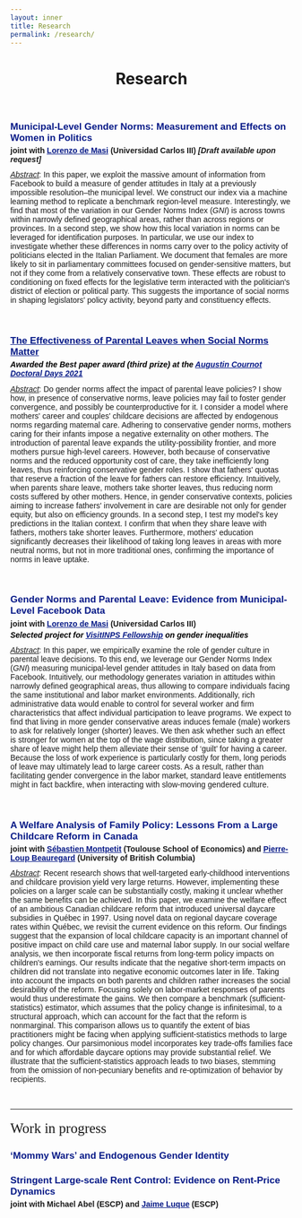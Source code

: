 ```yaml
---
layout: inner
title: Research
permalink: /research/
---
```


<style>
  .line-spacing {
    margin-bottom: 0em; /* custom line spacing */
  }
</style>

<head>
<link rel="shortcut icon" type="image/png" href="/favicon2.png">
</head>

# <center> Research </center>

<p>&nbsp;
</p>

<h1 class="line-spacing" style="font-size: 17px; font-family: 'Source Sans Pro', sans-serif; color: #081b88; font-weight: 700;">
  Municipal-Level Gender Norms: Measurement and Effects on Women in Politics
</h1>
<h1 class="line-spacing" style="font-size:14px;font-family: 'Source Sans Pro', sans-serif; margin-top: 0.3em">joint with <a style="color: #081b88" href="http://economics.uc3m.es/personal/de-massi/" target="_blank"><u>Lorenzo de Masi</u></a> (Universidad Carlos III) <em>[Draft available upon request]</em></h1>

<p style="font-size:14px;font-family: 'Source Sans Pro', sans-serif; margin-top: 0.8em"><u><em>Abstract</em></u>: In this paper, we exploit the massive amount of information from Facebook to build a measure of gender attitudes in Italy at a previously impossible resolution&#8210;the municipal level. We construct our index via a machine learning method to replicate a benchmark region-level measure. Interestingly, we find that most of the variation in our Gender Norms Index (<em>GNI</em>) is across towns within narrowly defined geographical areas, rather than across regions or provinces. In a second step, we show how this local variation in norms can be leveraged for identification purposes. In particular, we use our index to investigate whether these differences in norms carry over to the policy activity of politicians elected in the Italian Parliament. We document that females are more likely to sit in parliamentary committees focused on gender-sensitive matters, but not if they come from a relatively conservative town. These effects are robust to conditioning on fixed effects for the legislative term interacted with the politician's district of election or political party. This suggests the importance of social norms in shaping legislators' policy activity, beyond party and constituency effects.

<p>&nbsp;
</p>




<h1 class="line-spacing"
  style="font-size:17px;color:Black;font-family: 'Source Sans Pro', sans-serif; font-weight: 700;"><a style="color: #081b88"  href="https://drive.google.com/file/d/1K06sRgc7v2mwntaFGWQSMts6iJFjnuKc/view?usp=share_link" target="_blank"><u>The Effectiveness of Parental Leaves when Social Norms Matter</u></a>
</h1>
<h1 class="line-spacing" style="font-size:14px;font-family: 'Source Sans Pro', sans-serif; color: black; margin-top: 0.3em"><em>Awarded the Best paper award (third prize) at the <a style="color: #081b88" href="https://acdd.sciencesconf.org/" target="_blank"><u>Augustin Cournot Doctoral Days 2021</u></a></em></h1>

<p style="font-size:14px;font-family: 'Source Sans Pro', sans-serif; margin-top: 0.8em"><u><em>Abstract</em></u>: Do gender norms affect the impact of parental leave policies? I show how, in presence of conservative norms, leave policies may fail to foster gender convergence, and possibly be counterproductive for it. I consider a model where mothers' career and couples' childcare decisions are affected by endogenous norms regarding maternal care. Adhering to conservative gender norms, mothers caring for their infants impose a negative externality on other mothers. The introduction of parental leave expands the utility-possibility frontier, and more mothers pursue high-level careers. However, both because of conservative norms and the reduced opportunity cost of care, they take inefficiently long leaves, thus reinforcing conservative gender roles. I show that fathers' quotas that reserve a fraction of the leave for fathers can restore efficiency. Intuitively, when parents share leave, mothers take shorter leaves, thus reducing norm costs suffered by other mothers. Hence, in gender conservative contexts, policies aiming to increase fathers' involvement in care are desirable not only for gender equity, but also on efficiency grounds. In a second step, I test my model's key predictions in the Italian context. I confirm that when they share leave with fathers, mothers take shorter leaves. Furthermore, mothers' education significantly decreases their likelihood of taking long leaves in areas with more neutral norms, but not in more traditional ones, confirming the importance of norms in leave uptake.</p>

<p>&nbsp;
</p>



<h1 class="line-spacing"
  style="font-size:17px;font-family: 'Source Sans Pro', sans-serif; color: #081b88; font-weight: 700;">Gender Norms and Parental Leave: Evidence from Municipal-Level Facebook
Data
</h1>
<h1 class="line-spacing" style="font-size:14px;font-family: 'Source Sans Pro', sans-serif; margin-top: 0.3em">joint with <a style="color: #081b88" href="http://economics.uc3m.es/personal/de-massi/" target="_blank"><u>Lorenzo de Masi</u></a> (Universidad Carlos III)</h1>
<h1 class="line-spacing" style="font-size:14px;font-family: 'Source Sans Pro', sans-serif; color: black; margin-top: 0.3em"><em>Selected project for <a style="color: #081b88" href="https://www.inps.it/it/it/dati-e-bilanci/attivit--di-ricerca/programma-visitinps-scholars.html" target="_blank"><u>VisitINPS Fellowship</u></a> on gender inequalities</em></h1>

<p style="font-size:14px;font-family: 'Source Sans Pro', sans-serif; margin-top: 0.8em"><u><em>Abstract</em></u>: In this paper, we empirically examine the role of gender culture in parental leave decisions. To this end, we leverage our Gender Norms Index (<em>GNI</em>) measuring municipal-level gender attitudes in Italy based on data from Facebook. Intuitively, our methodology generates variation in attitudes within narrowly defined geographical areas, thus allowing to compare individuals facing the same institutional and labor market environments. Additionally, rich administrative data would enable to control for several worker and firm characteristics that affect individual participation to leave programs. We expect to find that living in more gender conservative areas induces female (male) workers to ask for relatively longer (shorter) leaves. We then ask whether such an effect is stronger for women at the top of the wage distribution, since taking a greater share of leave might help them alleviate their sense of &#8216;guilt&#8217; for having a career. Because the loss of work experience is particularly costly for them, long periods of leave may ultimately lead to large career costs. As a result, rather than facilitating gender convergence in the labor market, standard leave entitlements might in fact backfire, when interacting with slow-moving gendered culture.</p>

<p>&nbsp;
</p>





<h1 class="line-spacing"
    style="font-size:17px;font-family: 'Source Sans Pro', sans-serif; color: #081b88; font-weight: 700;">A Welfare Analysis of Family Policy: Lessons From a Large Childcare Reform in Canada</h1>
<h1 class="line-spacing" style="font-size:14px;font-family: 'Source Sans Pro', sans-serif; margin-top: 0.3em">joint with <a style="color: #081b88" href="https://www.sebastienmontpetit.com/en/" target="_blank"><u>Sébastien Montpetit</u></a> (Toulouse School of Economics) and <a style="color: #081b88" href="https://sites.google.com/view/pierreloupbeauregard/" target="_blank"><u>Pierre-Loup Beauregard</u></a> (University of British Columbia)</h1>

<p style="font-size:14px;font-family: 'Source Sans Pro', sans-serif; margin-top: 0.8em"><u><em>Abstract</em></u>: Recent research shows that well-targeted early-childhood interventions and childcare provision yield very large returns. However, implementing these policies on a larger scale can be substantially costly, making it unclear whether the same benefits can be achieved. In this paper, we examine the welfare effect of an ambitious Canadian childcare reform that introduced universal daycare subsidies in Québec in 1997. Using novel data on regional daycare coverage rates within Québec, we revisit the current evidence on this reform. Our findings suggest that the expansion of local childcare capacity is an important channel of positive impact on child care use and maternal labor supply. In our social welfare analysis, we then incorporate fiscal returns from long-term policy impacts on children's earnings. Our results indicate that the negative short-term impacts on children did not translate into negative economic outcomes later in life. Taking into account the impacts on both parents and children rather increases the social desirability of the reform. Focusing solely on labor-market responses of parents would thus underestimate the gains. We then compare a benchmark (sufficient-statistics) estimator, which assumes that the policy change is infinitesimal, to a structural approach, which can account for the fact that the reform is nonmarginal. This comparison allows us to quantify the extent of bias practitioners might be facing when applying sufficient-statistics methods to large policy changes. Our parsimonious model incorporates key trade-offs families face and for which affordable daycare options may provide substantial relief. We illustrate that the sufficient-statistics approach leads to two biases, stemming from the omission of non-pecuniary benefits and re-optimization of behavior by recipients.</p>

<p>&nbsp;
</p>

<hr size="200px" color="black"/>
<p style="font-size:25px;font-family: 'Merriweather', serif; font-weight: 500; margin-top: 0.8em">Work in progress</p>  

<h1 
    style="font-size:17px;font-family: 'Source Sans Pro', sans-serif; color: #081b88; font-weight: 700;">&#8216;Mommy Wars&#8217; and Endogenous Gender Identity
</h1>

<h1 class="line-spacing" 
    style="font-size:17px;font-family: 'Source Sans Pro', sans-serif; color: #081b88; font-weight: 700;">Stringent Large-scale Rent Control: Evidence on Rent-Price Dynamics
</h1>
<h1 class="line-spacing" style="font-size:14px;font-family: 'Source Sans Pro', sans-serif; margin-top: 0.3em">joint with Michael Abel (ESCP) and <a style="color: #081b88" href="https://www.escp.eu/luque-jaime/" target="_blank"><u>Jaime Luque</u></a> (ESCP)</h1>


